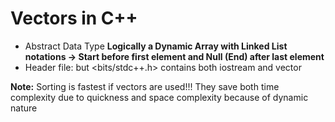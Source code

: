 # Vectors in C++

* Abstract Data Type
**Logically a Dynamic Array with Linked List notations -> Start before first element and Null (End) after last element**
* Header file: <vector> but <bits/stdc++.h> contains both iostream and vector

**Note:** Sorting is fastest if vectors are used!!! They save both time complexity due to quickness and space complexity because of dynamic nature